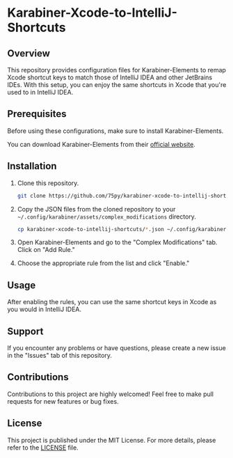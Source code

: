 # Karabiner-Xcode-to-IntelliJ-Shortcuts

## Overview

This repository provides configuration files for Karabiner-Elements to remap Xcode shortcut keys to match those of IntelliJ IDEA and other JetBrains IDEs. With this setup, you can enjoy the same shortcuts in Xcode that you're used to in IntelliJ IDEA.

## Prerequisites

Before using these configurations, make sure to install Karabiner-Elements.

You can download Karabiner-Elements from their [official website](https://karabiner-elements.pqrs.org/).

## Installation

1. Clone this repository.

    ```bash
    git clone https://github.com/75py/karabiner-xcode-to-intellij-shortcuts.git
    ```

2. Copy the JSON files from the cloned repository to your `~/.config/karabiner/assets/complex_modifications` directory.

    ```bash
    cp karabiner-xcode-to-intellij-shortcuts/*.json ~/.config/karabiner/assets/complex_modifications/
    ```

3. Open Karabiner-Elements and go to the "Complex Modifications" tab. Click on "Add Rule."

4. Choose the appropriate rule from the list and click "Enable."

## Usage

After enabling the rules, you can use the same shortcut keys in Xcode as you would in IntelliJ IDEA.

## Support

If you encounter any problems or have questions, please create a new issue in the "Issues" tab of this repository.

## Contributions

Contributions to this project are highly welcomed! Feel free to make pull requests for new features or bug fixes.

## License

This project is published under the MIT License. For more details, please refer to the [LICENSE](LICENSE) file.

